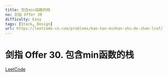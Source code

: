 ```yaml
---
title: 包含min函数的栈
no: 剑指 Offer 30
difficulty: Easy
tags: [Stack, Design]
url: https://leetcode-cn.com/problems/bao-han-minhan-shu-de-zhan-lcof/
---
```


# 剑指 Offer 30. 包含min函数的栈

[LeetCode](https://leetcode-cn.com/problems/bao-han-minhan-shu-de-zhan-lcof/)

